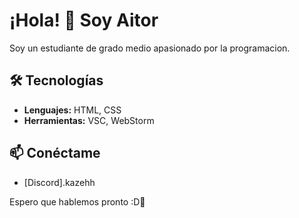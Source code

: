 # ¡Hola! 👋 Soy Aitor

Soy un estudiante de grado medio apasionado por la programacion.

## 🛠️ Tecnologías

- **Lenguajes:** HTML, CSS
- **Herramientas:** VSC, WebStorm

## 📫 Conéctame

- [Discord].kazehh

Espero que hablemos pronto :D👋
